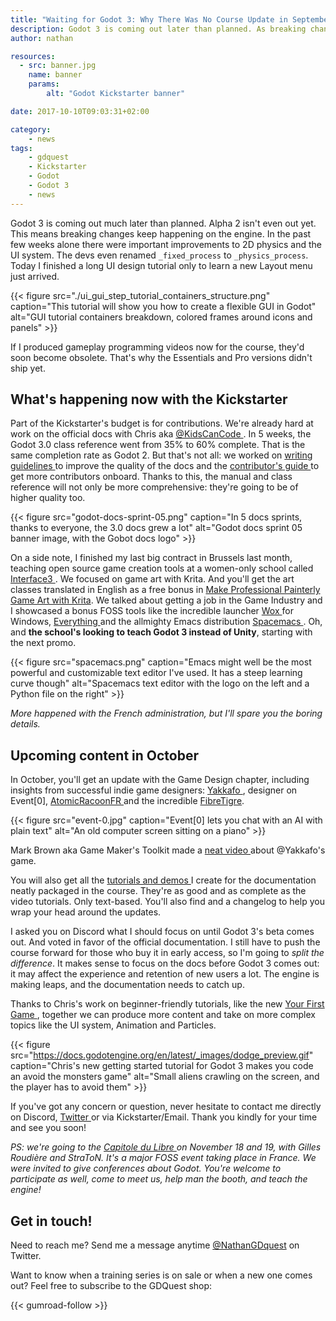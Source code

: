 ```yaml
---
title: "Waiting for Godot 3: Why There Was No Course Update in September"
description: Godot 3 is coming out later than planned. As breaking changes keep happening, this delays the creation of new programming videos. But I'm still at work on the project. Read this post to learn what's happening in October on the Godot course project.
author: nathan

resources:
  - src: banner.jpg
    name: banner
    params:
        alt: "Godot Kickstarter banner"

date: 2017-10-10T09:03:31+02:00

category:
    - news
tags:
    - gdquest
    - Kickstarter
    - Godot
    - Godot 3
    - news
---
```


Godot 3 is coming out much later than planned. Alpha 2 isn't even out yet. This means breaking changes keep happening on the engine. In the past few weeks alone there were important improvements to 2D physics and the UI system. The devs even renamed `_fixed_process` to `_physics_process`. Today I finished a long UI design tutorial only to learn a new Layout menu just arrived.

{{< figure src="./ui_gui_step_tutorial_containers_structure.png" caption="This tutorial will show you how to create a flexible GUI in Godot" alt="GUI tutorial containers breakdown, colored frames around icons and panels" >}}

If I produced gameplay programming videos now for the course, they'd soon become obsolete. That's why the Essentials and Pro versions didn't ship yet.

## What's happening now with the Kickstarter

Part of the Kickstarter's budget is for contributions. We're already hard at work on the official docs with Chris aka [ @KidsCanCode ](https://twitter.com/KidsCanCode). In 5 weeks, the Godot 3.0 class reference went from 35% to 60% complete. That is the same completion rate as Godot 2. But that's not all: we worked on [ writing guidelines ](https://docs.godotengine.org/en/latest/community/contributing/docs_writing_guidelines.html) to improve the quality of the docs and the [ contributor's guide ](https://docs.godotengine.org/en/latest/community/contributing/documentation_guidelines.html) to get more contributors onboard. Thanks to this, the manual and class reference will not only be more comprehensive: they're going to be of higher quality too.

{{< figure src="godot-docs-sprint-05.png" caption="In 5 docs sprints, thanks to everyone, the 3.0 docs grew a lot" alt="Godot docs sprint 05 banner image, with the Gobot docs logo" >}}

On a side note, I finished my last big contract in Brussels last month, teaching open source game creation tools at a women-only school called [ Interface3 ](http://www.interface3.be). We focused on game art with Krita. And you'll get the art classes translated in English as a free bonus in [Make Professional Painterly Game Art with Krita](https://gum.co/krita-game-art-tutorial-1). We talked about getting a job in the Game Industry and I showcased a bonus FOSS tools like the incredible launcher [ Wox ](http://www.getwox.com/) for Windows, [ Everything ](https://www.voidtools.com/) and the allmighty Emacs distribution [ Spacemacs ](http://spacemacs.org/). Oh, and **the school's looking to teach Godot 3 instead of Unity**, starting with the next promo.

{{< figure src="spacemacs.png" caption="Emacs might well be the most powerful and customizable text editor I've used. It has a steep learning curve though" alt="Spacemacs text editor with the logo on the left and a Python file on the right" >}}

_More happened with the French administration, but I'll spare you the boring details._

## Upcoming content in October

In October, you'll get an update with the Game Design chapter, including insights from successful indie game designers: [Yakkafo ](https://twitter.com/yakkafo ), designer on Event[0], [ AtomicRacoonFR ]( https://twitter.com/AtomicRaccoonFR ) and the incredible [FibreTigre](https://twitter.com/FibreTigre).

{{< figure src="event-0.jpg" caption="Event[0] lets you chat with an AI with plain text" alt="An old computer screen sitting on a piano" >}}

Mark Brown aka Game Maker's Toolkit made a [ neat video ](https://www.youtube.com/watch?v=bCJw4hQkPj4) about @Yakkafo's game.

You will also get all the [ tutorials and demos ](https://github.com/GDquest/godot-3-guides/) I create for the documentation neatly packaged in the course. They're as good and as complete as the video tutorials. Only text-based. You'll also find and a changelog to help you wrap your head around the updates.

I asked you on Discord what I should focus on until Godot 3's beta comes out. And voted in favor of the official documentation. I still have to push the course forward for those who buy it in early access, so I'm going to *split the difference*. It makes sense to focus on the docs before Godot 3 comes out: it may affect the experience and retention of new users a lot. The engine is making leaps, and the documentation needs to catch up.

Thanks to Chris's work on beginner-friendly tutorials, like the new [ Your First Game ](http://docs.godotengine.org/en/latest/learning/step_by_step/your_first_game.html), together we can produce more content and take on more complex topics like the UI system, Animation and Particles.

{{< figure src="https://docs.godotengine.org/en/latest/_images/dodge_preview.gif" caption="Chris's new getting started tutorial for Godot 3 makes you code an avoid the monsters game" alt="Small aliens crawling on the screen, and the player has to avoid them" >}}

If you've got any concern or question, never hesitate to contact me directly on Discord, [ Twitter ](https://twitter.com/NathanGDquest/) or via Kickstarter/Email.
Thank you kindly for your time and see you soon!

*PS: we're going to the [ Capitole du Libre ](https://2017.capitoledulibre.org/) on November 18 and 19, with Gilles Roudière and StraToN. It's a major FOSS event taking place in France. We were invited to give conferences about Godot. You're welcome to participate as well, come to meet us, help man the booth, and teach the engine!*

## Get in touch!

Need to reach me? Send me a message anytime [@NathanGDquest](https://twitter.com/NathanGDquest) on Twitter.

Want to know when a training series is on sale or when a new one comes out? Feel free to subscribe to the GDQuest shop:

{{< gumroad-follow >}}
